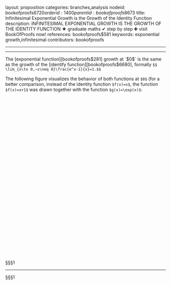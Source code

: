 layout: proposition
categories: branches,analysis
nodeid: bookofproofs$6720
orderid: 1400
parentid: bookofproofs$8673
title: Infinitesimal Exponential Growth is the Growth of the Identity Function
description: INFINITESIMAL EXPONENTIAL GROWTH IS THE GROWTH OF THE IDENTITY FUNCTION ★ graduate maths ✔ step by step ✚ visit BookOfProofs now!
references: bookofproofs$581
keywords: exponential growth,infinitesimal
contributors: bookofproofs

---


---

The [exponential function][bookofproofs$281] growth at `$0$` is the same as the growth of the [identify function][bookofproofs$6680], formally
`$$ \lim_{x\to 0,~x\neq 0}\frac{e^x-1}{x}=1.$$`

The following figure visualizes the behavior of both functions at `$0$` (for a better comparison, instead of the identity function `$f(x)=x$`, the function `$f(x)=x+1$` was drawn together with the function `$g(x)=\exp(x)$`:


<div id="boxE20297" class="jxgbox centered" style="width:500px; height:500px;"></div>
<div style ='clear:both'></div> 
 
§§§1

---

§§§1

<script type="text/javascript">


var brd = JXG.JSXGraph.initBoard('boxE20297', {boundingbox: [-1.5, 2.5, 1.5, -0.5], axis:true});

var f = brd.create('functiongraph',[function(x){ 
	return Math.exp(x); 
}]);

var f = brd.create('functiongraph',[function(x){ 
	return x+1; 
}]);


</script>

